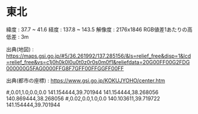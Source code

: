 
# 東北

緯度 : 37.7 ~ 41.6
経度 : 137.8 ~ 143.5
解像度 : 2176x1846
RGB値差1あたりの高低差 : 3m

出典(地図) : https://maps.gsi.go.jp/#5/36.261992/137.285156/&ls=relief_free&disp=1&lcd=relief_free&vs=c1j0h0k0l0u0t0z0r0s0m0f1&reliefdata=20G00FF00G2FDG000000G5FAG0000FFG8F7GFF00FFGGFF00FF

出典(都市の座標) : https://www.gsi.go.jp/KOKUJYOHO/center.htm

#,0.01,1.0,0.0,0.0
141.154444,39.701944
141.154444,38.268056
140.869444,38.268056
#,0.02,0.0,1.0,0.0
140.103611,39.719722
141.154444,39.701944